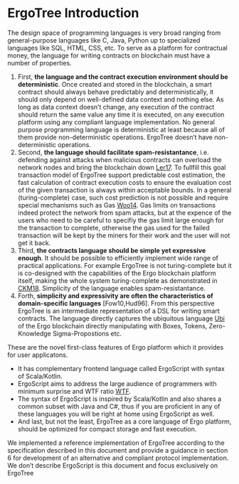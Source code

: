 # ErgoTree Introduction


The design space of programming languages is very broad ranging from general-purpose languages like C, Java, Python up to specialized languages like SQL, HTML, CSS, etc. To serve as a platform for contractual money, the language for writing contracts on blockchain must have a number of properties.

1. First, **the language and the contract execution environment should be deterministic**. Once created and stored in the blockchain, a smart contract should always behave predictably and deterministically, it should only depend on well-defined data context and nothing else. As long as data context doesn’t change, any execution of the contract should return the same value any time it is executed, on any execution platform using any compliant language implementation. No general purpose programming language is deterministic at least because all of them provide non-deterministic operations. ErgoTree doesn’t have non-deterministic operations.
2. Second, **the language should facilitate spam-resistantance**, i.e. defending against attacks when malicious contracts can overload the network nodes and bring the blockchain down [Ler17](https://bitslog.wordpress.com/2017/01/08/a-bitcoin-transaction-that-takes-5-hours-to-verify/). To fullfill this goal transaction model of ErgoTree support predictable cost estimation, the fast calculation of contract execution costs to ensure the evaluation cost of the given transaction is always
within acceptable bounds. In a general (turing-complete) case, such cost prediction is not possible and require special mechanisms such as Gas [Woo14](http://gavwood.com/Paper.pdf). Gas limits on transactions indeed protect the network from spam attacks, but at the expence of the users who need to be careful to specifiy the gas limit large enough for the transaction to complete, otherwise the gas used for the failed
transaction will be kept by the miners for their work and the user will not get it back.
3. Third, **the contracts language should be simple yet expressive enough**. It should be possible to efficiently implement wide range of practical applications. For example ErgoTree is not turing-complete but it is co-designed with the capabilities of the Ergo blockchain platform itself, making the whole system turing-complete as demonstrated in [CKM18](https://arxiv.org/abs/1806.10116). Simplicity of the language enables spam-resistantance.
4. Forth, **simplicity and expressivity are often the characteristics of domain-specific languages** [Fow10,Hud96]. From this perspective ErgoTree is an intermediate representation of a DSL for writing smart contracts. The language directly captures the ubiquitous language [Ubi](https://www.martinfowler.com/bliki/UbiquitousLanguage.html) of the Ergo blockchain directly manipulating with Boxes, Tokens, Zero-Knowledge Sigma-Propostions etc.

These are the novel first-class features of Ergo platform which it provides for user applicatons.

- It has complementary frontend language called ErgoScript with syntax of Scala/Kotlin. 
- ErgoScript aims to address the large audience of programmers with minimum surprise and WTF ratio [WTF](https://www.itworld.com/article/2833252/the-most-wtf-y-programming-languages.html).
- The syntax of ErgoScript is inspired by Scala/Kotlin and also shares a common subset with Java and C#, thus if you are proficient in any of these languages you will be right at home using ErgoScript as well.
- And last, but not the least, ErgoTree as a core language of Ergo platform, should be optimized for compact storage and fast execution.

We implemented a reference implementation of ErgoTree according to the specification described in this document and provide a guidance in section 6 for development of an alternative and compliant protocol implementation. We don’t describe ErgoScript is this document and focus exclusively on ErgoTree